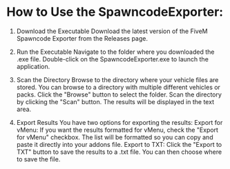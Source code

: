 # How to Use the SpawncodeExporter:

1. Download the Executable
  Download the latest version of the FiveM Spawncode Exporter from the Releases page.

2. Run the Executable
  Navigate to the folder where you downloaded the .exe file.
  Double-click on the SpawncodeExporter.exe to launch the application.

3. Scan the Directory
  Browse to the directory where your vehicle files are stored. You can browse to a directory with multiple different vehicles or packs.
  Click the "Browse" button to select the folder.
  Scan the directory by clicking the "Scan" button.
  The results will be displayed in the text area.

4. Export Results
  You have two options for exporting the results:
  Export for vMenu: If you want the results formatted for vMenu, check the "Export for vMenu" checkbox. The list will be formatted so you can copy and paste it directly into your addons file.
  Export to TXT: Click the "Export to TXT" button to save the results to a .txt file. You can then choose where to save the file.


